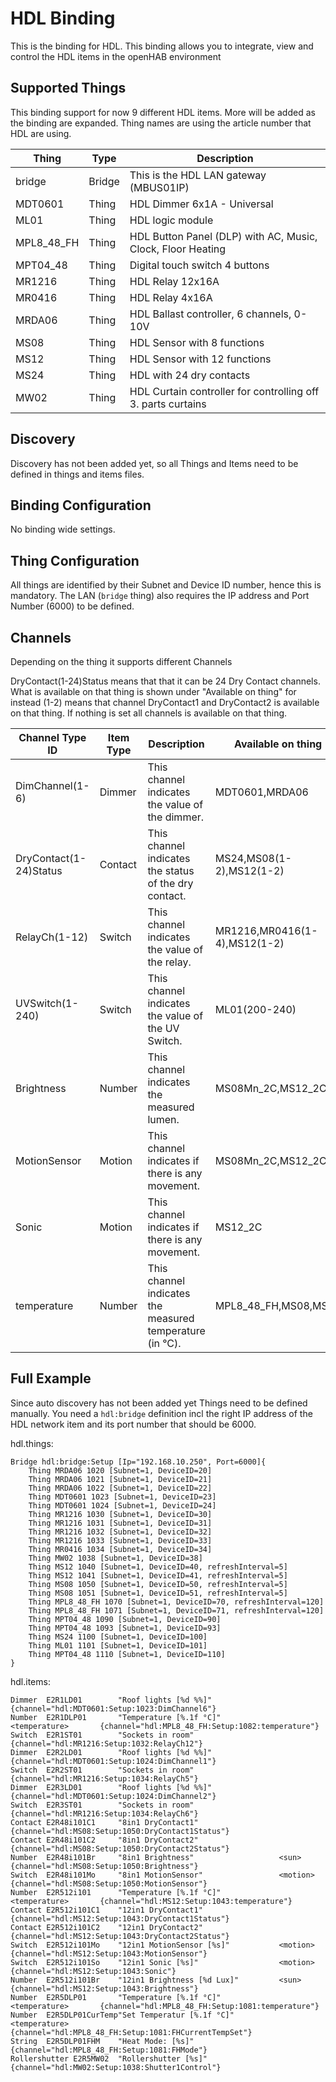 # HDL Binding

This is the binding for HDL.
This binding allows you to integrate, view and control the HDL  items in the openHAB environment

## Supported Things

This binding support for now 9 different HDL items.
More will be added as the binding are expanded.
Thing names are using the article number that HDL are using.

| Thing         | Type      | Description                                                   |
|---------------|-----------|---------------------------------------------------------------|
| bridge        | Bridge    | This is the HDL LAN gateway (MBUS01IP)                    	|
| MDT0601	   	| Thing     | HDL Dimmer 6x1A - Universal                                   |
| ML01          | Thing     | HDL logic module                                              |
| MPL8_48_FH    | Thing     | HDL Button Panel (DLP) with AC, Music, Clock, Floor Heating   |
| MPT04_48      | Thing     | Digital touch switch 4 buttons                                |
| MR1216		| Thing     | HDL Relay 12x16A                                              |
| MR0416		| Thing     | HDL Relay 4x16A                                              	|
| MRDA06        | Thing     | HDL Ballast controller, 6 channels, 0-10V                     |
| MS08			| Thing     | HDL Sensor with 8 functions                                   |
| MS12			| Thing     | HDL Sensor with 12 functions                                  |
| MS24          | Thing     | HDL with 24 dry contacts                                      |
| MW02          | Thing     | HDL Curtain controller for controlling off 3. parts curtains  |

## Discovery

Discovery has not been added yet, so all Things and Items need to be defined in things and items files.

## Binding Configuration

No binding wide settings.

## Thing Configuration

All things are identified by their Subnet and Device ID number, hence this is mandatory. 
The LAN (`bridge` thing) also requires the IP address and Port Number (6000) to be defined. 


## Channels

Depending on the thing it supports different Channels

DryContact(1-24)Status  means that that it can be 24 Dry Contact channels. What is available on that thing is shown under "Available on thing" for instead (1-2) means that channel DryContact1 and DryContact2 is available on that thing. If nothing is set all channels is available on that thing.

| Channel Type ID       | Item Type | Description                                               | Available on thing        	|
|-----------------------|-----------|-----------------------------------------------------------|-------------------------------|
| DimChannel(1-6)       | Dimmer    | This channel indicates the value of the dimmer.           |MDT0601,MRDA06           		|
| DryContact(1-24)Status| Contact   | This channel indicates the status of the dry contact.     |MS24,MS08(1-2),MS12(1-2)		|
| RelayCh(1-12)         | Switch    | This channel indicates the value of the relay.            |MR1216,MR0416(1-4),MS12(1-2)	|
| UVSwitch(1-240)       | Switch    | This channel indicates the value of the UV Switch.        |ML01(200-240)              	|
| Brightness            | Number    | This channel indicates the measured lumen.                |MS08Mn_2C,MS12_2C         		|
| MotionSensor          | Motion    | This channel indicates if there is any movement.          |MS08Mn_2C,MS12_2C       		|
| Sonic                 | Motion    | This channel indicates if there is any movement.          |MS12_2C                   		|
| temperature           | Number    | This channel indicates the measured temperature (in °C).  |MPL8_48_FH,MS08,MS12       	|

## Full Example

Since auto discovery has not been added yet Things need to be defined manually. You need a `hdl:bridge` definition incl the right IP address of the HDL network item and its port number that should be 6000. 

hdl.things:

```
Bridge hdl:bridge:Setup [Ip="192.168.10.250", Port=6000]{
    Thing MRDA06 1020 [Subnet=1, DeviceID=20]
    Thing MRDA06 1021 [Subnet=1, DeviceID=21]
    Thing MRDA06 1022 [Subnet=1, DeviceID=22]
    Thing MDT0601 1023 [Subnet=1, DeviceID=23]
    Thing MDT0601 1024 [Subnet=1, DeviceID=24]
    Thing MR1216 1030 [Subnet=1, DeviceID=30]
    Thing MR1216 1031 [Subnet=1, DeviceID=31]
    Thing MR1216 1032 [Subnet=1, DeviceID=32]
    Thing MR1216 1033 [Subnet=1, DeviceID=33]
	Thing MR0416 1034 [Subnet=1, DeviceID=34]
	Thing MW02 1038 [Subnet=1, DeviceID=38]
	Thing MS12 1040 [Subnet=1, DeviceID=40, refreshInterval=5]
	Thing MS12 1041 [Subnet=1, DeviceID=41, refreshInterval=5]
	Thing MS08 1050 [Subnet=1, DeviceID=50, refreshInterval=5]
	Thing MS08 1051 [Subnet=1, DeviceID=51, refreshInterval=5]
	Thing MPL8_48_FH 1070 [Subnet=1, DeviceID=70, refreshInterval=120]
	Thing MPL8_48_FH 1071 [Subnet=1, DeviceID=71, refreshInterval=120]
	Thing MPT04_48 1090 [Subnet=1, DeviceID=90]
	Thing MPT04_48 1093 [Subnet=1, DeviceID=93]
	Thing MS24 1100 [Subnet=1, DeviceID=100]
	Thing ML01 1101 [Subnet=1, DeviceID=101]
	Thing MPT04_48 1110 [Subnet=1, DeviceID=110]
}
```

hdl.items:

```
Dimmer  E2R1LD01        "Roof lights [%d %%]"                          			{channel="hdl:MDT0601:Setup:1023:DimChannel6"}
Number  E2R1DLP01       "Temperature [%.1f °C]"             <temperature>   	{channel="hdl:MPL8_48_FH:Setup:1082:temperature"}
Switch  E2R1ST01        "Sockets in room"                                       {channel="hdl:MR1216:Setup:1032:RelayCh12"}
Dimmer  E2R2LD01        "Roof lights [%d %%]"                                   {channel="hdl:MDT0601:Setup:1024:DimChannel1"}
Switch  E2R2ST01        "Sockets in room"                                       {channel="hdl:MR1216:Setup:1034:RelayCh5"}
Dimmer  E2R3LD01        "Roof lights [%d %%]"                                   {channel="hdl:MDT0601:Setup:1024:DimChannel2"}
Switch  E2R3ST01        "Sockets in room"                                       {channel="hdl:MR1216:Setup:1034:RelayCh6"}
Contact	E2R48i101C1		"8in1 DryContact1"										{channel="hdl:MS08:Setup:1050:DryContact1Status"}
Contact	E2R48i101C2		"8in1 DryContact2"										{channel="hdl:MS08:Setup:1050:DryContact2Status"}
Number	E2R48i101Br		"8in1 Brightness"					<sun>				{channel="hdl:MS08:Setup:1050:Brightness"}
Switch	E2R48i101Mo		"8in1 MotionSensor"					<motion>			{channel="hdl:MS08:Setup:1050:MotionSensor"}
Number	E2R512i101		"Temperature [%.1f °C]" 			<temperature>		{channel="hdl:MS12:Setup:1043:temperature"}
Contact	E2R512i101C1	"12in1 DryContact1"										{channel="hdl:MS12:Setup:1043:DryContact1Status"}
Contact	E2R512i101C2	"12in1 DryContact2"										{channel="hdl:MS12:Setup:1043:DryContact2Status"}
Switch	E2R512i101Mo	"12in1 MotionSensor [%s]"			<motion>			{channel="hdl:MS12:Setup:1043:MotionSensor"}
Switch	E2R512i101So	"12in1 Sonic [%s]"					<motion>			{channel="hdl:MS12:Setup:1043:Sonic"}
Number	E2R512i101Br	"12in1 Brightness [%d Lux]"			<sun>				{channel="hdl:MS12:Setup:1043:Brightness"}
Number	E2R5DLP01		"Temperature [%.1f °C]" 			<temperature>		{channel="hdl:MPL8_48_FH:Setup:1081:temperature"}
Number	E2R5DLP01CurTemp"Set Temperatur [%.1f °C]" 			<temperature>		{channel="hdl:MPL8_48_FH:Setup:1081:FHCurrentTempSet"}
String	E2R5DLP01FHM	"Heat Mode: [%s]" 										{channel="hdl:MPL8_48_FH:Setup:1081:FHMode"}
Rollershutter E2R5MW02	"Rollershutter [%s]"									{channel="hdl:MW02:Setup:1038:Shutter1Control"}
```

